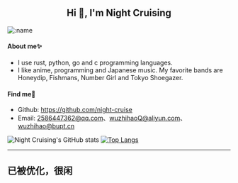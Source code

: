 <h2 align="center">Hi 👋, I'm Night Cruising</h2>

![:name](https://count.getloli.com/get/@:night-cruise?theme=rule34)

#### About me✨ 

* I use rust, python, go and c programming languages.
* I like anime, programming and Japanese music. My favorite bands are Honeydip, Fishmans, Number Girl and Tokyo Shoegazer.

#### Find me👀

* Github: <https://github.com/night-cruise>
* Email: <2586447362@qq.com>、<wuzhihaoQ@aliyun.com>、<wuzhihao@bupt.cn>

![Night Cruising's GitHub stats](https://github-readme-stats-git-masterrstaa-rickstaa.vercel.app/api?username=night-cruise&show_icons=true&count_private=true)
[![Top Langs](https://github-readme-stats.vercel.app/api/top-langs/?username=night-cruise&layout=compact&hide=javascript,html,css,PowerShell)](https://github.com/anuraghazra/github-readme-stats)

--------

<h2>已被优化，很闲</h2>
